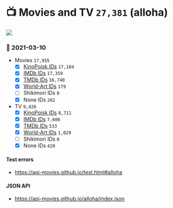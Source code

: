 # :tv: Movies and TV `27,381` (alloha)

<a href="https://API-Movies.github.io"><img src="https://API-Movies.github.io/banner.png?cache"></a>

### :date: 2021-03-10
- Movies `17,955`
  - [x] <a href="https://API-Movies.github.io/alloha/movie_kinopoisk_ids.json">KinoPoisk IDs</a> `17,184`
  - [x] <a href="https://API-Movies.github.io/alloha/movie_imdb_ids.json">IMDb IDs</a> `17,359`
  - [x] <a href="https://API-Movies.github.io/alloha/movie_tmdb_ids.json">TMDb IDs</a> `16,740`
  - [x] <a href="https://API-Movies.github.io/alloha/movie_world_art_ids.json">World-Art IDs</a> `179`
  - [ ] Shikimori IDs `0`
  - [x] None IDs `202`
- TV `9,426`
  - [x] <a href="https://API-Movies.github.io/alloha/tv_kinopoisk_ids.json">KinoPoisk IDs</a> `8,711`
  - [x] <a href="https://API-Movies.github.io/alloha/tv_imdb_ids.json">IMDb IDs</a> `7,606`
  - [x] <a href="https://API-Movies.github.io/alloha/tv_tmdb_ids.json">TMDb IDs</a> `533`
  - [x] <a href="https://API-Movies.github.io/alloha/tv_world_art_ids.json">World-Art IDs</a> `1,029`
  - [ ] Shikimori IDs `0`
  - [x] None IDs `420`
#### Test errors
- <a href='https://api-movies.github.io/test.html#alloha'>https://api-movies.github.io/test.html#alloha</a>
#### JSON API
- <a href='https://api-movies.github.io/alloha/index.json'>https://api-movies.github.io/alloha/index.json</a>
